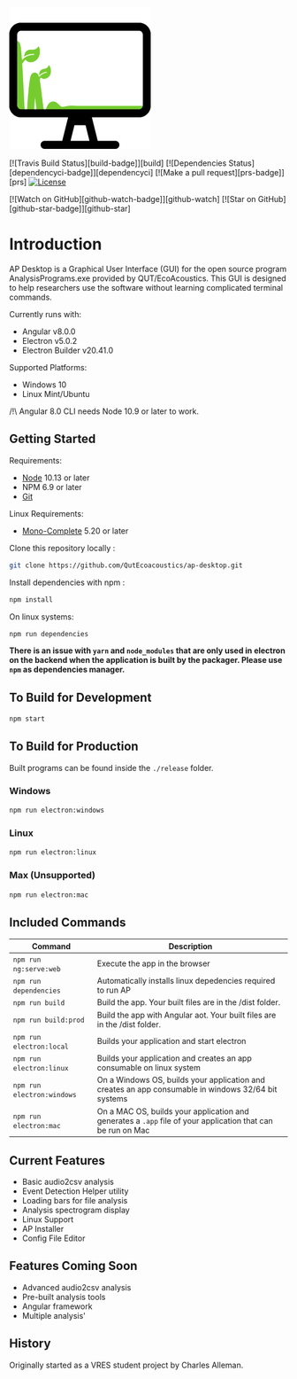 
[![AP Desktop Logo](./src/favicon.png)]()

[![Travis Build Status][build-badge]][build]
[![Dependencies Status][dependencyci-badge]][dependencyci]
[![Make a pull request][prs-badge]][prs]
[![License](http://img.shields.io/badge/Licence-MIT-brightgreen.svg)](LICENSE.md)

[![Watch on GitHub][github-watch-badge]][github-watch]
[![Star on GitHub][github-star-badge]][github-star]

# Introduction

AP Desktop is a Graphical User Interface (GUI) for the open source program AnalysisPrograms.exe provided by QUT/EcoAcoustics. This GUI is designed to help researchers use the software without learning complicated terminal commands.

Currently runs with:

- Angular v8.0.0
- Electron v5.0.2
- Electron Builder v20.41.0

Supported Platforms:

- Windows 10
- Linux Mint/Ubuntu

/!\ Angular 8.0 CLI needs Node 10.9 or later to work.

## Getting Started

Requirements:

- [Node](https://nodejs.org/en/download/) 10.13 or later
- NPM 6.9 or later
- [Git](https://git-scm.com/download/win)

Linux Requirements:

- [Mono-Complete](https://www.mono-project.com/download/stable/#download-lin) 5.20 or later

Clone this repository locally :

``` bash
git clone https://github.com/QutEcoacoustics/ap-desktop.git
```

Install dependencies with npm :

``` bash
npm install
```

On linux systems:

``` bash
npm run dependencies
```

**There is an issue with `yarn` and `node_modules` that are only used in electron on the backend when the application is built by the packager. Please use `npm` as dependencies manager.**

## To Build for Development


``` bash
npm start
```

## To Build for Production

Built programs can be found inside the `./release` folder.

### Windows

``` bash
npm run electron:windows
```

### Linux

``` bash
npm run electron:linux
```

### Max (Unsupported)

``` bash
npm run electron:mac
```

## Included Commands

|Command|Description|
|--|--|
|`npm run ng:serve:web`| Execute the app in the browser |
|`npm run dependencies`| Automatically installs linux depedencies required to run AP |
|`npm run build`| Build the app. Your built files are in the /dist folder. |
|`npm run build:prod`| Build the app with Angular aot. Your built files are in the /dist folder. |
|`npm run electron:local`| Builds your application and start electron
|`npm run electron:linux`| Builds your application and creates an app consumable on linux system |
|`npm run electron:windows`| On a Windows OS, builds your application and creates an app consumable in windows 32/64 bit systems |
|`npm run electron:mac`|  On a MAC OS, builds your application and generates a `.app` file of your application that can be run on Mac |

## Current Features

- Basic audio2csv analysis
- Event Detection Helper utility
- Loading bars for file analysis
- Analysis spectrogram display
- Linux Support
- AP Installer
- Config File Editor

## Features Coming Soon

- Advanced audio2csv analysis
- Pre-built analysis tools
- Angular framework
- Multiple analysis'

## History

Originally started as a VRES student project by Charles Alleman.
